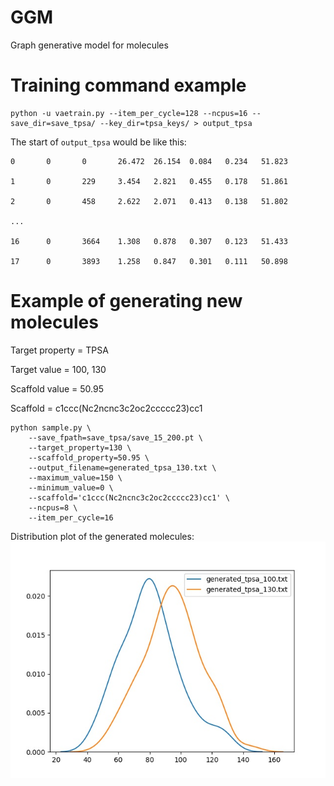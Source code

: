 # GGM 
Graph generative model for molecules

# Training command example
```
python -u vaetrain.py --item_per_cycle=128 --ncpus=16 --save_dir=save_tpsa/ --key_dir=tpsa_keys/ > output_tpsa
```
The start of `output_tpsa` would be like this:
```
0       0       0       26.472  26.154  0.084   0.234   51.823

1       0       229     3.454   2.821   0.455   0.178   51.861

2       0       458     2.622   2.071   0.413   0.138   51.802

...

16      0       3664    1.308   0.878   0.307   0.123   51.433

17      0       3893    1.258   0.847   0.301   0.111   50.898
```

# Example of generating new molecules

Target property = TPSA

Target value = 100, 130 

Scaffold value = 50.95

Scaffold = c1ccc(Nc2ncnc3c2oc2ccccc23)cc1

```
python sample.py \
    --save_fpath=save_tpsa/save_15_200.pt \
    --target_property=130 \
    --scaffold_property=50.95 \
    --output_filename=generated_tpsa_130.txt \
    --maximum_value=150 \
    --minimum_value=0 \
    --scaffold='c1ccc(Nc2ncnc3c2oc2ccccc23)cc1' \
    --ncpus=8 \
    --item_per_cycle=16
```

Distribution plot of the generated molecules:
![TPSA](./TPSA.jpg)
